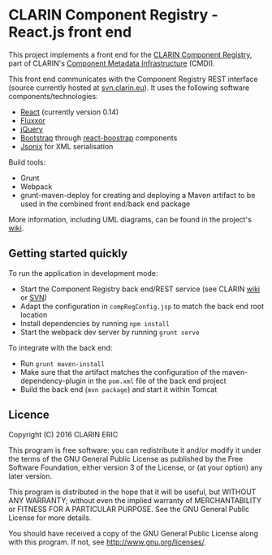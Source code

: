 # CLARIN Component Registry - React.js front end

This project implements a front end for the [CLARIN Component Registry](https://catalog.clarin.eu/ds/ComponentRegistry), part of CLARIN's [Component Metadata Infrastructure](https://www.clarin.eu/cmdi) (CMDI).

This front end communicates with the Component Registry REST interface (source currently hosted at [svn.clarin.eu](https://svn.clarin.eu/ComponentRegistry)). It uses the following software components/technologies:

- [React](https://facebook.github.io/react/) (currently version 0.14)
- [Fluxxor](http://www.fluxxor.com)
- [jQuery](http://www.jquery.com)
- [Bootstrap](http://getbootstrap.com/) through [react-boostrap](https://react-bootstrap.github.io) components
- [Jsonix](https://github.com/highsource/jsonix) for XML serialisation

Build tools:
- Grunt
- Webpack
- grunt-maven-deploy for creating and deploying a Maven artifact to be used in the combined front end/back end package

More information, including UML diagrams, can be found in the project's [wiki](../../wiki).

## Getting started quickly
To run the application in development mode:
- Start the Component Registry back end/REST service (see CLARIN [wiki](https://trac.clarin.eu/wiki/ComponentRegistryAndEditor) or [SVN](https://svn.clarin.eu/ComponentRegistry))
- Adapt the configuration in `compRegConfig.jsp` to match the back end root location
- Install dependencies by running `npm install`
- Start the webpack dev server by running `grunt serve`

To integrate with the back end:
- Run `grunt maven-install`
- Make sure that the artifact matches the configuration of the maven-dependency-plugin in the `pom.xml` file of the back end project
- Build the back end (`mvn package`) and start it within Tomcat

## Licence

Copyright (C) 2016  CLARIN ERIC

This program is free software: you can redistribute it and/or modify
it under the terms of the GNU General Public License as published by
the Free Software Foundation, either version 3 of the License, or
(at your option) any later version.

This program is distributed in the hope that it will be useful,
but WITHOUT ANY WARRANTY; without even the implied warranty of
MERCHANTABILITY or FITNESS FOR A PARTICULAR PURPOSE.  See the
GNU General Public License for more details.

You should have received a copy of the GNU General Public License
along with this program.  If not, see <http://www.gnu.org/licenses/>.
